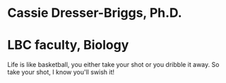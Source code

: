 # Cassie Dresser-Briggs, Ph.D.

# LBC faculty, Biology

Life is like basketball, you either take your shot or you dribble it away. So take your shot, I know you'll swish it!